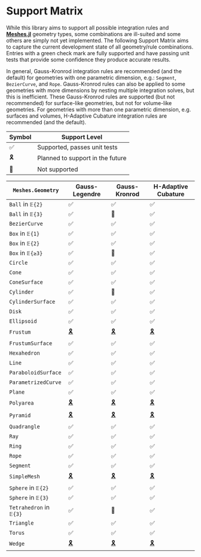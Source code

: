 # Support Matrix

While this library aims to support all possible integration rules and [**Meshes.jl**](https://github.com/JuliaGeometry/Meshes.jl)
geometry types, some combinations are ill-suited and some others are simply not yet
implemented. The following Support Matrix aims to capture the current development state of
all geometry/rule combinations. Entries with a green check mark are fully supported
and have passing unit tests that provide some confidence they produce accurate results.

In general, Gauss-Kronrod integration rules are recommended (and the default) for geometries
with one parametric dimension, e.g.: `Segment`, `BezierCurve`, and `Rope`. Gauss-Kronrod
rules can also be applied to some geometries with more dimensions by nesting multiple
integration solves, but this is inefficient. These Gauss-Kronrod rules are supported (but
not recommended) for surface-like geometries, but not for volume-like geometries. For
geometries with more than one parametric dimension, e.g. surfaces and volumes, H-Adaptive
Cubature integration rules are recommended (and the default).

| Symbol | Support Level |
|--------|---------|
| ✅ | Supported, passes unit tests |
| 🎗️ | Planned to support in the future |
| 🛑 | Not supported |

| `Meshes.Geometry` | Gauss-Legendre | Gauss-Kronrod | H-Adaptive Cubature |
|----------|----------------|---------------|---------------------|
| `Ball` in `𝔼{2}` | ✅ | ✅ | ✅ |
| `Ball` in `𝔼{3}` | ✅ | 🛑 | ✅ |
| `BezierCurve` | ✅ | ✅ | ✅ |
| `Box` in `𝔼{1}` | ✅ | ✅ | ✅ |
| `Box` in `𝔼{2}` | ✅ | ✅ | ✅ |
| `Box` in `𝔼{≥3}` | ✅ | 🛑 | ✅ |
| `Circle` | ✅ | ✅ | ✅ |
| `Cone` | ✅ | ✅ | ✅ |
| `ConeSurface` | ✅ | ✅ | ✅ |
| `Cylinder` | ✅ | 🛑 | ✅ |
| `CylinderSurface` | ✅ | ✅ | ✅ |
| `Disk` | ✅ | ✅ | ✅ |
| `Ellipsoid` | ✅ | ✅ | ✅ |
| `Frustum` | [🎗️](https://github.com/JuliaGeometry/MeshIntegrals.jl/issues/28) | [🎗️](https://github.com/JuliaGeometry/MeshIntegrals.jl/issues/28) | [🎗️](https://github.com/JuliaGeometry/MeshIntegrals.jl/issues/28) |
| `FrustumSurface` | ✅ | ✅ | ✅ |
| `Hexahedron` | ✅ | ✅ | ✅ |
| `Line` | ✅ | ✅ | ✅ |
| `ParaboloidSurface` | ✅ | ✅ | ✅ |
| `ParametrizedCurve` | ✅ | ✅ | ✅ |
| `Plane` | ✅ | ✅ | ✅ |
| `Polyarea` | [🎗️](https://github.com/JuliaGeometry/MeshIntegrals.jl/issues/28) | [🎗️](https://github.com/JuliaGeometry/MeshIntegrals.jl/issues/28) | [🎗️](https://github.com/JuliaGeometry/MeshIntegrals.jl/issues/28) |
| `Pyramid` | [🎗️](https://github.com/JuliaGeometry/MeshIntegrals.jl/issues/28) | [🎗️](https://github.com/JuliaGeometry/MeshIntegrals.jl/issues/28) | [🎗️](https://github.com/JuliaGeometry/MeshIntegrals.jl/issues/28) |
| `Quadrangle` | ✅ | ✅ | ✅ |
| `Ray` | ✅ | ✅ | ✅ |
| `Ring` | ✅ | ✅ | ✅ |
| `Rope` | ✅ | ✅ | ✅ |
| `Segment` | ✅ | ✅ | ✅ |
| `SimpleMesh` | [🎗️](https://github.com/JuliaGeometry/MeshIntegrals.jl/issues/27) | [🎗️](https://github.com/JuliaGeometry/MeshIntegrals.jl/issues/27) | [🎗️](https://github.com/JuliaGeometry/MeshIntegrals.jl/issues/27) |
| `Sphere` in `𝔼{2}` | ✅ | ✅ | ✅ |
| `Sphere` in `𝔼{3}` | ✅ | ✅ | ✅ |
| `Tetrahedron` in `𝔼{3}` | ✅ | 🛑 | ✅ |
| `Triangle` | ✅ | ✅ | ✅ |
| `Torus` | ✅ | ✅ | ✅ |
| `Wedge` | [🎗️](https://github.com/JuliaGeometry/MeshIntegrals.jl/issues/28) | [🎗️](https://github.com/JuliaGeometry/MeshIntegrals.jl/issues/28) | [🎗️](https://github.com/JuliaGeometry/MeshIntegrals.jl/issues/28) |
